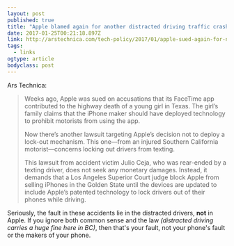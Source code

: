 ```yaml
---
layout: post 
published: true 
title: "Apple blamed again for another distracted driving traffic crash" 
date: 2017-01-25T00:21:18.897Z 
link: http://arstechnica.com/tech-policy/2017/01/apple-sued-again-for-not-deploying-iphone-tech-to-block-distracted-driving/ 
tags:
  - links
ogtype: article 
bodyclass: post 
---
```


Ars Technica:

> Weeks ago, Apple was sued on accusations that its FaceTime app contributed to the highway death of a young girl in Texas. The girl’s family claims that the iPhone maker should have deployed technology to prohibit motorists from using the app.
> 
> Now there’s another lawsuit targeting Apple’s decision not to deploy a lock-out mechanism. This one—from an injured Southern California motorist—concerns locking out drivers from texting.
> 
> This lawsuit from accident victim Julio Ceja, who was rear-ended by a texting driver, does not seek any monetary damages. Instead, it demands that a Los Angeles Superior Court judge block Apple from selling iPhones in the Golden State until the devices are updated to include Apple’s patented technology to lock drivers out of their phones while driving.

Seriously, the fault in these accidents lie in the distracted drivers, **not** in Apple. If you ignore both common sense and the law _(distracted driving carries a huge fine here in BC)_, then that's your fault, not your phone's fault or the makers of your phone.
